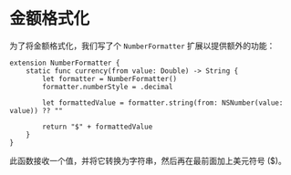 # 金额格式化

为了将金额格式化，我们写了个 `NumberFormatter` 扩展以提供额外的功能：

```
extension NumberFormatter {
    static func currency(from value: Double) -> String {
        let formatter = NumberFormatter()
        formatter.numberStyle = .decimal

        let formattedValue = formatter.string(from: NSNumber(value: value)) ?? ""

        return "$" + formattedValue
    }
}

```

此函数接收一个值，并将它转换为字符串，然后再在最前面加上美元符号 ($)。